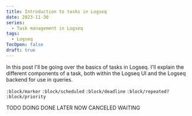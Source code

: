 ```yaml
---
title: Introduction to tasks in Logseq
date: 2023-11-30
series:
  - Task management in Logseq
tags:
  - Logseq
TocOpen: false
draft: true
---
```

In this post I'll be going over the basics of tasks in Logseq.
I'll explain the different components of a task, both within the Logseq UI and the Logseq backend for use in queries.

`:block/marker`
`:block/scheduled`
`:block/deadline`
`:block/repeated?`
`:block/priority`

TODO
DOING
DONE
LATER
NOW
CANCELED
WAITING
